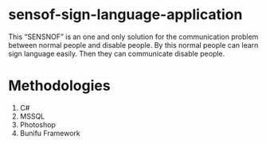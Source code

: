 # sensof-sign-language-application
This  “SENSNOF”  is an one and only solution for the communication  problem between normal  people and disable people. By this normal people can learn sign language  easily.  Then they can  communicate disable people. 


# Methodologies
1.  C#
2.  MSSQL
3.  Photoshop 
4.  Bunifu Framework
